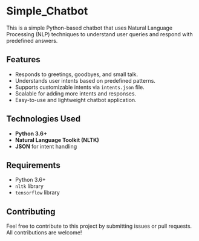 # Simple_Chatbot
This is a simple Python-based chatbot that uses Natural Language Processing (NLP) techniques to understand user queries and respond with predefined answers. 

## Features
- Responds to greetings, goodbyes, and small talk.
- Understands user intents based on predefined patterns.
- Supports customizable intents via `intents.json` file.
- Scalable for adding more intents and responses.
- Easy-to-use and lightweight chatbot application.

## Technologies Used
- **Python 3.6+**
- **Natural Language Toolkit (NLTK)**
- **JSON** for intent handling

## Requirements

- Python 3.6+
- `nltk` library
- `tensorflow` library

## Contributing
Feel free to contribute to this project by submitting issues or pull requests. All contributions are welcome!
